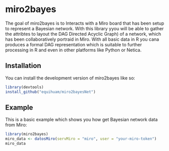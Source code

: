 
# miro2bayes

<!-- badges: start -->
<!-- badges: end -->

The goal of miro2bayes is to Interacts with a Miro board that has been
setup to represent a Bayesian network. With this library yyou will be
able to gather the attribtes to layout the DAG Directed Acyclic Graph)
of a network, which has been collaboratively portraid in Miro. With all
basic data in R you cana produces a formal DAG representation which is
suitable to further processing in R and even in other platforms like
Python or Netica.

## Installation

You can install the development version of miro2bayes like so:

``` r
library(devtools)
install_github("equihuam/miro2bayesNet")
```

## Example

This is a basic example which shows you how get Bayesian network data
from Miro:

``` r
library(miro2bayes)
miro_data <- datosMiro(servMiro = "miro", user = "your-miro-token")
miro_data
```
